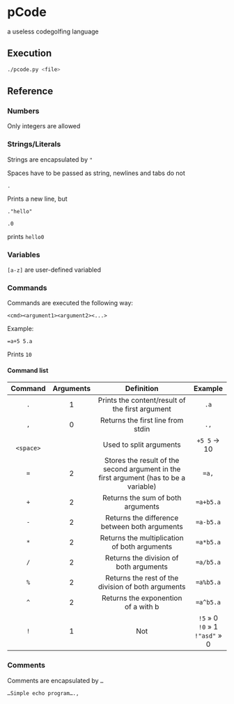 # pCode
a useless codegolfing language

## Execution
```bash
./pcode.py <file>
```

## Reference
### Numbers
Only integers are allowed
### Strings/Literals
Strings are encapsulated by `"`

Spaces have to be passed as string, newlines and tabs do not
```
.

```
Prints a new line, but
```
."hello"

.0
```
prints `hello0`
### Variables
`[a-z]` are user-defined variabled
### Commands
Commands are executed the following way:
```
<cmd><argument1><argument2><...>
``` 
Example:
```
=a+5 5.a
```
Prints `10`

#### Command list

| Command | Arguments | Definition | Example |
|:-------:|:---------:|:----------:|:-------:|
| `.`     | 1         | Prints the content/result of the first argument | `.a` 
| `,`     | 0         | Returns the first line from stdin | `.,`
| ` `<br/>`<space>`|  | Used to split arguments | `+5 5` → 10
| `=`     | 2         | Stores the result of the second argument in the first argument (has to be a variable) | `=a,`
| `+`     | 2         | Returns the sum of both arguments | `=a+b5.a`
| `-`     | 2         | Returns the difference between both arguments | `=a-b5.a`
| `*`     | 2         | Returns the multiplication of both arguments | `=a*b5.a`
| `/`     | 2         | Returns the division of both arguments | `=a/b5.a`
| `%`     | 2         | Returns the rest of the division of both arguments | `=a%b5.a`
| `^`     | 2         | Returns the exponention of a with b | `=a^b5.a`
| `!`     | 1         | Not | `!5` » 0 <br> `!0` » 1 <br> `!"asd"` » 0

### Comments
Comments are encapsulated by `…`
```
…Simple echo program….,
```